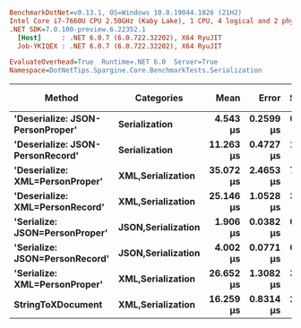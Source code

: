 ``` ini

BenchmarkDotNet=v0.13.1, OS=Windows 10.0.19044.1826 (21H2)
Intel Core i7-7660U CPU 2.50GHz (Kaby Lake), 1 CPU, 4 logical and 2 physical cores
.NET SDK=7.0.100-preview.6.22352.1
  [Host]     : .NET 6.0.7 (6.0.722.32202), X64 RyuJIT
  Job-YKIQEX : .NET 6.0.7 (6.0.722.32202), X64 RyuJIT

EvaluateOverhead=True  Runtime=.NET 6.0  Server=True  
Namespace=DotNetTips.Spargine.Core.BenchmarkTests.Serialization  

```
|                           Method |         Categories |      Mean |     Error |    StdDev |    StdErr |       Min |        Q1 |    Median |        Q3 |       Max |      Op/s | CI99.9% Margin | Iterations | Kurtosis | MValue | Skewness | Rank | LogicalGroup | Baseline |  Gen 0 | Code Size |  Gen 1 | Allocated |
|--------------------------------- |------------------- |----------:|----------:|----------:|----------:|----------:|----------:|----------:|----------:|----------:|----------:|---------------:|-----------:|---------:|-------:|---------:|-----:|------------- |--------- |-------:|----------:|-------:|----------:|
| **&#39;Deserialize: JSON-PersonProper&#39;** |      **Serialization** |  **4.543 μs** | **0.2599 μs** | **0.7662 μs** | **0.0766 μs** |  **3.385 μs** |  **3.769 μs** |  **4.660 μs** |  **5.014 μs** |  **6.709 μs** | **220,142.3** |      **0.2599 μs** |     **100.00** |    **2.745** |  **3.419** |   **0.4495** |    **3** |            ***** |       **No** | **0.0763** |     **411 B** |      **-** |     **712 B** |
| **&#39;Deserialize: JSON-PersonRecord&#39;** |      **Serialization** | **11.263 μs** | **0.4727 μs** | **1.3787 μs** | **0.1393 μs** |  **9.410 μs** | **10.125 μs** | **10.922 μs** | **12.032 μs** | **14.985 μs** |  **88,786.0** |      **0.4727 μs** |      **98.00** |    **2.822** |  **2.710** |   **0.8664** |    **4** |            ***** |       **No** | **0.2747** |     **411 B** |      **-** |   **2,584 B** |
|  **&#39;Deserialize: XML=PersonProper&#39;** |  **XML,Serialization** | **35.072 μs** | **2.4653 μs** | **7.2690 μs** | **0.7269 μs** | **25.401 μs** | **28.752 μs** | **33.753 μs** | **40.444 μs** | **50.770 μs** |  **28,512.6** |      **2.4653 μs** |     **100.00** |    **2.083** |  **3.394** |   **0.5671** |    **8** |            ***** |       **No** | **2.0142** |     **795 B** |      **-** |  **18,412 B** |
|  **&#39;Deserialize: XML=PersonRecord&#39;** |  **XML,Serialization** | **25.146 μs** | **1.0528 μs** | **3.1042 μs** | **0.3104 μs** | **20.351 μs** | **22.354 μs** | **24.844 μs** | **27.475 μs** | **32.993 μs** |  **39,767.7** |      **1.0528 μs** |     **100.00** |    **2.257** |  **3.120** |   **0.3634** |    **6** |            ***** |       **No** | **1.9531** |     **795 B** |      **-** |  **18,180 B** |
|   **&#39;Serialize: JSON=PersonProper&#39;** | **JSON,Serialization** |  **1.906 μs** | **0.0382 μs** | **0.0930 μs** | **0.0111 μs** |  **1.746 μs** |  **1.848 μs** |  **1.884 μs** |  **1.944 μs** |  **2.194 μs** | **524,709.9** |      **0.0382 μs** |      **70.00** |    **3.604** |  **2.167** |   **0.8964** |    **1** |            ***** |       **No** | **0.1221** |     **683 B** |      **-** |   **1,144 B** |
|   **&#39;Serialize: JSON=PersonRecord&#39;** | **JSON,Serialization** |  **4.002 μs** | **0.0771 μs** | **0.1833 μs** | **0.0224 μs** |  **3.721 μs** |  **3.872 μs** |  **3.998 μs** |  **4.081 μs** |  **4.515 μs** | **249,871.5** |      **0.0771 μs** |      **67.00** |    **3.327** |  **2.636** |   **0.7221** |    **2** |            ***** |       **No** | **0.2594** |     **683 B** |      **-** |   **2,408 B** |
|    **&#39;Serialize: XML=PersonProper&#39;** |  **XML,Serialization** | **26.652 μs** | **1.3082 μs** | **3.8573 μs** | **0.3857 μs** | **19.491 μs** | **23.570 μs** | **27.082 μs** | **29.466 μs** | **36.524 μs** |  **37,520.8** |      **1.3082 μs** |     **100.00** |    **2.439** |  **2.593** |   **0.2132** |    **7** |            ***** |       **No** | **2.3193** |     **869 B** | **0.0305** |  **20,782 B** |
|                **StringToXDocument** |  **XML,Serialization** | **16.259 μs** | **0.8314 μs** | **2.4515 μs** | **0.2452 μs** | **11.725 μs** | **14.483 μs** | **16.391 μs** | **17.681 μs** | **21.512 μs** |  **61,503.4** |      **0.8314 μs** |     **100.00** |    **2.320** |  **2.741** |   **0.1307** |    **5** |            ***** |       **No** | **1.7090** |     **342 B** |      **-** |  **15,888 B** |
